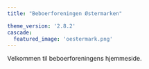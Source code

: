```yaml
---
title: "Beboerforeningen Østermarken"

theme_version: '2.8.2'
cascade:
  featured_image: 'oestermark.png'
---
```


Velkommen til beboerforeningens hjemmeside.
